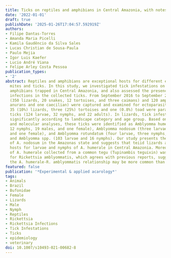 ```yaml
---
title: Ticks on reptiles and amphibians in Central Amazonia, with notes on rickettsial  infections.
date: '2022-01-01'
draft: true
publishDate: '2025-01-26T17:04:57.592919Z'
authors:
- Filipe Dantas-Torres
- Amanda Maria Picelli
- Kamila Gaudêncio da Silva Sales
- Lucas Christian de Sousa-Paula
- Paulo Mejia
- Igor Luis Kaefer
- Lucio André Viana
- Felipe Arley Costa Pessoa
publication_types:
- '2'
abstract: Reptiles and amphibians are exceptional hosts for different ectoparasites,  including
  mites and ticks. In this study, we investigated tick infestations on reptiles and
  amphibians trapped in Central Amazonia, and also assessed the presence of rickettsial
  infections in the collected ticks. From September 2016 to September 2019, 385 reptiles
  (350 lizards, 20 snakes, 12 tortoises, and three caimans) and 120 amphibians (119
  anurans and one caecilian) were captured and examined for ectoparasites. Overall,
  35 (10%) lizards, three (25%) tortoises and one (0.8%) toad were parasitized by
  ticks (124 larvae, 32 nymphs, and 22 adults). In lizards, tick infestation varied
  significantly according to landscape category and age group. Based on combined morphological
  and molecular analyses, these ticks were identified as Amblyomma humerale (14 larvae,
  12 nymphs, 19 males, and one female), Amblyomma nodosum (three larvae, one nymph,
  and one female), and Amblyomma rotundatum (four larvae, three nymphs, and one female),
  and Amblyomma spp. (103 larvae and 16 nymphs). Our study presents the first records
  of A. nodosum in the Amazonas state and suggests that teiid lizards are important
  hosts for larvae and nymphs of A. humerale in Central Amazonia. Moreover, a nymph
  of A. humerale collected from a common tegu (Tupinambis teguixin) was found positive
  for Rickettsia amblyommatis, which agrees with previous reports, suggesting that
  the A. humerale-R. amblyommatis relationship may be more common than currently recognized.
featured: false
publication: '*Experimental & applied acarology*'
tags:
- Animals
- Brazil
- Bufonidae
- Female
- Lizards
- Male
- Nymph
- Reptiles
- Rickettsia
- Rickettsia Infections
- Tick Infestations
- Ticks
- epidemiology
- veterinary
doi: 10.1007/s10493-021-00682-8
---
```


